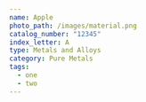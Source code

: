 ```yaml
---
name: Apple
photo_path: /images/material.png
catalog_number: "12345"
index_letter: A
type: Metals and Alloys
category: Pure Metals
tags:
  - one
  - two
---
```

